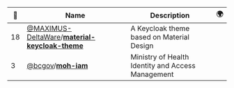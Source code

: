 |:star2: | Name | Description | 🌍|
|---|---|---|---|
|18|[@MAXIMUS-DeltaWare](https://github.com/MAXIMUS-DeltaWare)/[**material-keycloak-theme**](https://github.com/MAXIMUS-DeltaWare/material-keycloak-theme)|A Keycloak theme based on Material Design||
|3|[@bcgov](https://github.com/bcgov)/[**moh-iam**](https://github.com/bcgov/moh-iam)|Ministry of Health Identity and Access Management||

